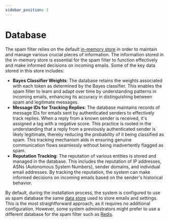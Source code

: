 ```yaml
---
sidebar_position: 3
---
```


# Database

The spam filter relies on the default [in-memory store](/docs/storage/in-memory) in order to maintain and manage various crucial pieces of information. The information stored in the in-memory store is essential for the spam filter to function effectively and make informed decisions on incoming emails. Some of the key data stored in this store includes:

- **Bayes Classifier Weights**: The database retains the weights associated with each token as determined by the Bayes classifier. This enables the spam filter to learn and adapt over time by understanding patterns in incoming emails, enhancing its accuracy in distinguishing between spam and legitimate messages.
- **Message IDs for Tracking Replies**: The database maintains records of message IDs for emails sent by authenticated senders to effectively track replies. When a reply from a known sender is received, it's assigned a tag with a negative score. This practice is rooted in the understanding that a reply from a previously authenticated sender is likely legitimate, thereby reducing the probability of it being classified as spam. This tracking mechanism aids in ensuring genuine communication flows seamlessly without being inadvertently flagged as spam.
- **Reputation Tracking**: The reputation of various entities is stored and managed in the database. This includes the reputation of IP addresses, ASNs (Autonomous System Numbers), sender domains, and individual email addresses. By tracking the reputation, the system can make informed decisions on incoming emails based on the sender's historical behavior.

By default, during the installation process, the system is configured to use as spam database the same [data store](/docs/storage/in-memory) used to store emails and settings. This is the most straightforward approach, as it requires no additional configuration. However, some system administrators might prefer to use a different database for the spam filter such as [Redis](/docs/storage/backends/redis).
